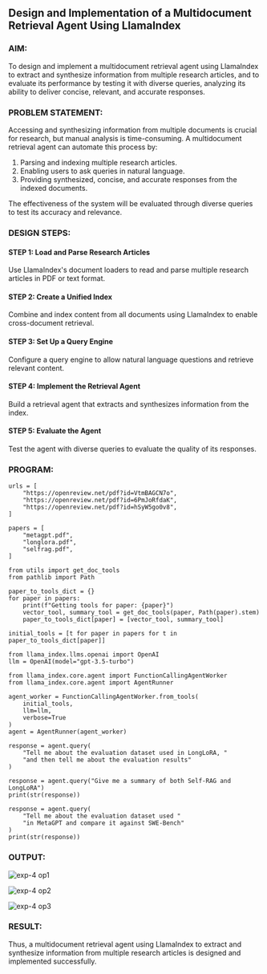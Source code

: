 ## Design and Implementation of a Multidocument Retrieval Agent Using LlamaIndex

### AIM:
To design and implement a multidocument retrieval agent using LlamaIndex to extract and synthesize information from multiple research articles, and to evaluate its performance by testing it with diverse queries, analyzing its ability to deliver concise, relevant, and accurate responses.

### PROBLEM STATEMENT:

Accessing and synthesizing information from multiple documents is crucial for research, but manual analysis is time-consuming. A multidocument retrieval agent can automate this process by:

1. Parsing and indexing multiple research articles.
2. Enabling users to ask queries in natural language.
3. Providing synthesized, concise, and accurate responses from the indexed documents.

The effectiveness of the system will be evaluated through diverse queries to test its accuracy and relevance.

### DESIGN STEPS:

#### STEP 1: Load and Parse Research Articles
Use LlamaIndex's document loaders to read and parse multiple research articles in PDF or text format.

#### STEP 2: Create a Unified Index
Combine and index content from all documents using LlamaIndex to enable cross-document retrieval.

#### STEP 3: Set Up a Query Engine
Configure a query engine to allow natural language questions and retrieve relevant content.

#### STEP 4: Implement the Retrieval Agent
Build a retrieval agent that extracts and synthesizes information from the index.

#### STEP 5: Evaluate the Agent
Test the agent with diverse queries to evaluate the quality of its responses.

### PROGRAM:
```
urls = [
    "https://openreview.net/pdf?id=VtmBAGCN7o",
    "https://openreview.net/pdf?id=6PmJoRfdaK",
    "https://openreview.net/pdf?id=hSyW5go0v8",
]

papers = [
    "metagpt.pdf",
    "longlora.pdf",
    "selfrag.pdf",
]

from utils import get_doc_tools
from pathlib import Path

paper_to_tools_dict = {}
for paper in papers:
    print(f"Getting tools for paper: {paper}")
    vector_tool, summary_tool = get_doc_tools(paper, Path(paper).stem)
    paper_to_tools_dict[paper] = [vector_tool, summary_tool]

initial_tools = [t for paper in papers for t in paper_to_tools_dict[paper]]

from llama_index.llms.openai import OpenAI
llm = OpenAI(model="gpt-3.5-turbo")

from llama_index.core.agent import FunctionCallingAgentWorker
from llama_index.core.agent import AgentRunner

agent_worker = FunctionCallingAgentWorker.from_tools(
    initial_tools, 
    llm=llm, 
    verbose=True
)
agent = AgentRunner(agent_worker)

response = agent.query(
    "Tell me about the evaluation dataset used in LongLoRA, "
    "and then tell me about the evaluation results"
)

response = agent.query("Give me a summary of both Self-RAG and LongLoRA")
print(str(response))

response = agent.query(
    "Tell me about the evaluation dataset used "
    "in MetaGPT and compare it against SWE-Bench"
)
print(str(response))
```

### OUTPUT:

![exp-4 op1](https://github.com/user-attachments/assets/7e8f628a-b364-47d6-b5d3-29d7ffc45215)

![exp-4 op2](https://github.com/user-attachments/assets/8f1f174c-68a4-4342-8bfd-95c8d0ffb5ad)

![exp-4 op3](https://github.com/user-attachments/assets/51268415-5721-4abc-87da-3a0dc54d4d59)

### RESULT:

Thus, a multidocument retrieval agent using LlamaIndex to extract and synthesize information from multiple research articles is designed and implemented successfully.
